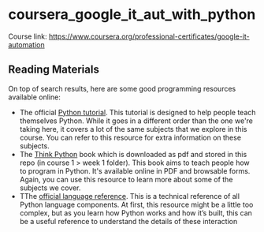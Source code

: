 # coursera_google_it_aut_with_python

Course link: https://www.coursera.org/professional-certificates/google-it-automation

## Reading Materials
On top of search results, here are some good programming resources available online:
- The official [Python tutorial](https://docs.python.org/3/tutorial/index.html). This tutorial is designed to help people teach themselves Python. While it goes in a different order than the one we're taking here, it covers a lot of the same subjects that we explore in this course. You can refer to this resource for extra information on these subjects.
- The [Think Python](https://greenteapress.com/wp/think-python/) book which is downloaded as pdf and stored in this repo (in course 1 > week 1 folder). This book aims to teach people how to program in Python. It's available online in PDF and browsable forms. Again, you can use this resource to learn more about some of the subjects we cover.
- TThe [official language reference](https://docs.python.org/3/reference/index.html). This is a technical reference of all Python language components. At first, this resource might be a little too complex, but as you learn how Python works and how it’s built, this can be a useful reference to understand the details of these interaction
